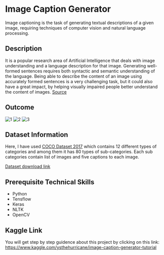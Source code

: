 # Image Caption Generator

Image captioning is the task of generating textual descriptions of a given image, requiring techniques of computer vision and natural language processing.

## Description

It is a popular research area of Artificial Intelligence that deals with image understanding and a language description for that image. Generating well-formed sentences requires both syntactic and semantic understanding of the language. Being able to describe the content of an image using accurately formed sentences is a very challenging task, but it could also have a great impact, by helping visually impaired people better understand the content of images. [Source](https://www.analyticsvidhya.com/blog/2020/11/create-your-own-image-caption-generator-using-keras/)

## Outcome

![1](https://user-images.githubusercontent.com/55491822/135726645-8fbca07e-a261-47f0-9bf2-ca1ff65fda67.PNG)
![2](https://user-images.githubusercontent.com/55491822/135726651-09ff9298-d459-4121-9286-42603305122c.PNG)
![3](https://user-images.githubusercontent.com/55491822/135726653-2f0ed99e-f8be-45c9-9ba2-379853af1232.PNG)


## Dataset Information

Here, I have used [COCO Dataset 2017](https://cocodataset.org/#download) which contains 12 different types of categories and among them it has 80 types of sub-categories. Each sub categories contain list of images and five captions to each image.

[Dataset download link](https://www.kaggle.com/kamhar/cocods)

## Prerequisite Technical Skills
- Python
- Tensflow
- Keras
- NLTK
- OpenCV

## Kaggle Link
You will get step by step guidence about this project by clicking on this link: 
https://www.kaggle.com/ysthehurricane/image-caption-generator-tutorial
